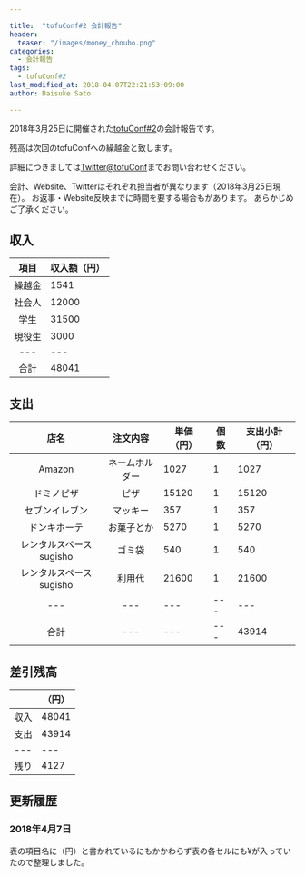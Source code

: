 ```yaml
---

title:  "tofuConf#2 会計報告"
header:
  teaser: "/images/money_choubo.png"
categories: 
  - 会計報告
tags:
  - tofuConf#2
last_modified_at: 2018-04-07T22:21:53+09:00
author: Daisuke Sato

---
```


2018年3月25日に開催された[tofuConf#2](/2018-03-25/we-held-the-2nd-tofuconf.html)の会計報告です。

残高は次回のtofuConfへの繰越金と致します。

詳細につきましては[Twitter@tofuConf](https://twitter.com/tofuconf)までお問い合わせください。

会計、Website、Twitterはそれぞれ担当者が異なります（2018年3月25日現在）。
お返事・Website反映までに時間を要する場合もがあります。
あらかじめご了承ください。

## 収入

|	項目	|	収入額（円）	|
|:---:|---|
|	繰越金	|	1541	|
|	社会人	|	12000	|
|	学生	|	31500	|
|	現役生	|	3000	|
|---|---|
|	合計	|	48041	|


## 支出

|	店名	|	注文内容	|	単価（円）	|	個数	|	支出小計（円）	|
|:---:|:---:|---|---|---|
| Amazon | ネームホルダー | 1027 | 1 | 1027 |
| ドミノピザ | ピザ | 15120 | 1 | 15120 |
| セブンイレブン | マッキー | 357 | 1 | 357 |
| ドンキホーテ | お菓子とか | 5270 | 1 | 5270 |
| レンタルスペースsugisho | ゴミ袋 | 540 | 1 | 540 |
| レンタルスペースsugisho | 利用代 | 21600 | 1 | 21600 |
|---|---|---|---|---|
| 合計 |---|---|---| 43914 |


## 差引残高

|		|（円）	|
|---|---|
|	収入	|	48041 |
|	支出	|	43914	|
|---|---|
|	残り	|	4127	|

## 更新履歴

### 2018年4月7日
表の項目名に（円）と書かれているにもかかわらず表の各セルにも¥が入っていたので整理しました。
